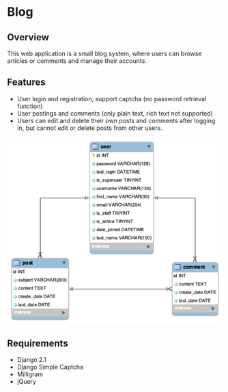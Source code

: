 # Blog

## Overview

This web application is a small blog system, where users can browse articles or comments and manage their accounts.


## Features

* User login and registration, support captcha (no password retrieval function)
* User postings and comments (only plain text, rich text not supported)
* Users can edit and delete their own posts and comments after logging in, but cannot edit or delete posts from other users.

![Blog System Model](https://github.com/zhuzhangliang/blog/blob/master/blog_model.png)

## Requirements

* Django 2.1
* Django Simple Captcha
* Milligram
* jQuery







